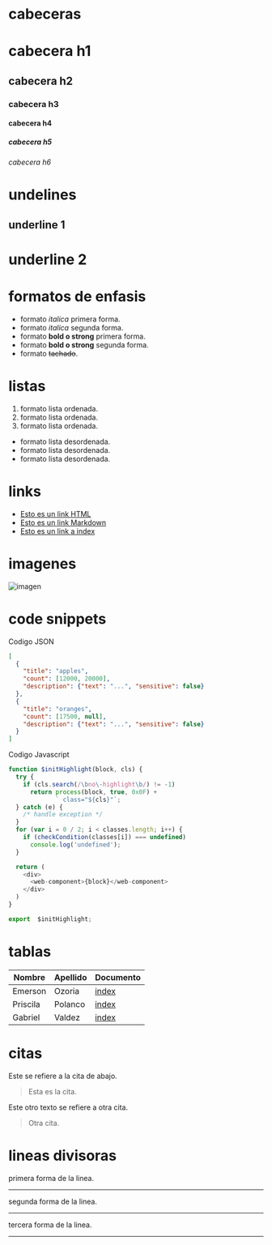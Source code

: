 # cabeceras
# cabecera h1
## cabecera h2
### cabecera h3
#### cabecera h4
##### cabecera h5
###### cabecera h6

# undelines
underline 1
-----------

underline 2
============

# formatos de enfasis
- formato *italica* primera forma.
- formato _italica_ segunda forma.
- formato **bold o strong** primera forma.
- formato __bold o strong__ segunda forma.
- formato ~~tachado~~.

# listas
1. formato lista ordenada.
2. formato lista ordenada.
3. formato lista ordenada.
- formato lista desordenada.
- formato lista desordenada.
- formato lista desordenada.

# links
- <a href="http://www.google.com">Esto es un link HTML</a>
- [Esto es un link Markdown](http://www.google.com)
- [Esto es un link a index](index.html)

# imagenes
![imagen](http://jet-studio.com/images/logos/2/stark.png)

# code snippets
Codigo JSON
```JSON
[
  {
    "title": "apples",
    "count": [12000, 20000],
    "description": {"text": "...", "sensitive": false}
  },
  {
    "title": "oranges",
    "count": [17500, null],
    "description": {"text": "...", "sensitive": false}
  }
]
```
Codigo Javascript
```Javascript
function $initHighlight(block, cls) {
  try {
    if (cls.search(/\bno\-highlight\b/) != -1)
      return process(block, true, 0x0F) +
             ` class="${cls}"`;
  } catch (e) {
    /* handle exception */
  }
  for (var i = 0 / 2; i < classes.length; i++) {
    if (checkCondition(classes[i]) === undefined)
      console.log('undefined');
  }

  return (
    <div>
      <web-component>{block}</web-component>
    </div>
  )
}

export  $initHighlight;
```

# tablas
| Nombre | Apellido | Documento |
| ------ | -------- | --------- |
| Emerson | Ozoria | [index](index.html) |
| Priscila | Polanco | [index](index.html) |
| Gabriel | Valdez | [index](index.html) |

# citas
Este se refiere a la cita de abajo.
> Esta es la cita.

Este otro texto se refiere a otra cita.
> Otra cita.

# lineas divisoras
primera forma de la linea.

---
segunda forma de la linea.

***
tercera forma de la linea.

___